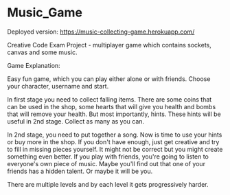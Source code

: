 # Music_Game

Deployed version: https://music-collecting-game.herokuapp.com/

Creative Code Exam Project - multiplayer game which contains sockets, canvas and some music.


Game Explanation:

Easy fun game, which you can play either alone or with friends. Choose your character, username and start.

In first stage you need to collect falling items. There are some coins that can be used in the shop, some hearts that will give you health and bombs that will remove your health. But most importantly, hints. These hints will be useful in 2nd stage. Collect as many as you can. 

In 2nd stage, you need to put together a song. Now is time to use your hints or buy more in the shop. If you don't have enough, just get creative and try to fill in missing pieces yourself. It might not be correct but you might create something even better. If you play with friends, you're going to listen to everyone's own piece of music. Maybe you'll find out that one of your friends has a hidden talent. Or maybe it will be you.

There are multiple levels and by each level it gets progressively harder.
